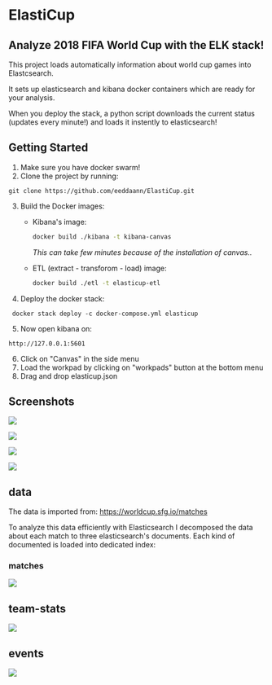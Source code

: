 # ElastiCup 

## Analyze 2018 FIFA World Cup with the ELK stack!

This project loads automatically information about world cup games into Elastcsearch.

It sets up elasticsearch and kibana docker containers which are ready for your analysis. 

When you deploy the stack, a python script downloads the current status (updates every minute!) and loads it instently to elasticsearch!

## Getting Started

1. Make sure you have docker swarm!
2. Clone the project by running:

```git clone https://github.com/eeddaann/ElastiCup.git```

3. Build the Docker images:

   - Kibana's image:

     ``` bash
     docker build ./kibana -t kibana-canvas
     ```

     *This can take few minutes because of the installation of canvas..* 

   - ETL (extract - transforom - load) image:

     ```bash
     docker build ./etl -t elasticup-etl
     ```

4. Deploy the docker stack:

``` docker stack deploy -c docker-compose.yml elasticup``` 

5. Now open kibana on:

```http://127.0.0.1:5601``` 

6. Click on "Canvas" in the side menu 
7. Load the workpad by clicking on "workpads" button at the bottom menu
8. Drag and drop elasticup.json

## Screenshots

![](./images/1.png)

![](./images/2.png)

![](./images/3.png)

![](./images/4.png)

## data

The data is imported from: https://worldcup.sfg.io/matches

To analyze this data efficiently with Elasticsearch I decomposed the data about each match to three elasticsearch's documents. Each kind of documented is loaded into dedicated index:

### matches

![](./images/matches.png)

## team-stats

![](./images/team-stats.png)

## events

![](./images/events.png)